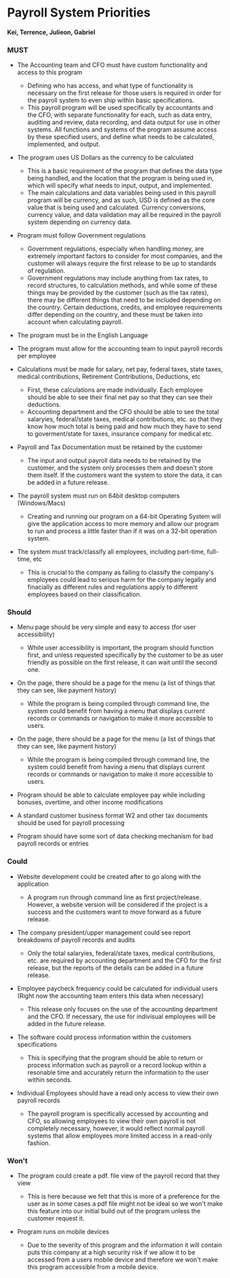 # Payroll System Priorities

#### Kei, Terrence, Julieon, Gabriel

### MUST

* The Accounting team and CFO must have custom functionality and access to this program
    * Defining who has access, and what type of functionality is necessary on the first release for those users is required in order for the payroll system to even ship within basic specifications.
    * This payroll program will be used specifically by accountants and the CFO, with separate functionality for each, such as data entry, auditing and review, data recording, and data output for use in other systems. All functions and systems of the program assume access by these specified users, and define what needs to be calculated, implemented, and output.

* The program uses US Dollars as the currency to be calculated
    * This is a basic requirement of the program that defines the data type being handled, and the location that the program is being used in, which will specify what needs to input, output, and implemented.
    * The main calculations and data variables being used in this payroll program will be currency, and as such, USD is defined as the core value that is being used and calculated. Currency conversions, currency value, and data validation may all be required in the payroll system depending on currency data.

* Program must follow Government regulations
    * Government regulations, especially when handling money, are extremely important factors to consider for most companies, and the customer will always require the first release to be up to standards of regulation.
    * Government regulations may include anything from tax rates, to record structures, to calculation methods, and while some of these things may be provided by the customer (such as the tax rates), there may be different things that need to be included depending on the country. Certain deductions, credits, and employee requirements differ depending on the country, and these must be taken into account when calculating payroll.

* The program must be in the English Language
* The program must allow for the accounting team to input payroll records per employee

* Calculations must be made for salary, net pay, federal taxes, state taxes, medical contributions, Retirement Contributions, Deductions, etc
    * First, these calculations are made individually. Each employee should be able to see their final net pay so that they can see their deductions.
    * Accounting department and the CFO should be able to see the total salaryies, federal/state taxes, medical contributions, etc. so that they know how much total is being paid and how much they have to send to goverment/state for taxes, insurance company for medical etc.

* Payroll and Tax Documentation must be retained by the customer
    * The input and output payroll data needs to be retained by the customer, and the system only processes them and doesn't store them itself. If the customers want the system to store the data, it can be added in a future release.

* The payroll system must run on 64bit desktop computers (Windows/Macs)
    * Creating and running our program on a 64-bit Operating System will give the application access to more memory and allow our program to run and process a little faster than if it was on a 32-bit operation system.

* The system must track/classify all employees, including part-time, full-time, etc
    * This is crucial to the company as failing to classify the company's employees could lead to serious harm for the company legally and finacially as different rules and regulations apply to different employees based on their classification.

### Should

* Menu page should be very simple and easy to access (for user accessibility)
    * While user accessibility is important, the program should function first, and unless requested specifically by the customer to be as user friendly as possible on the first release, it can wait until the second one.

* On the page, there should be a page for the menu (a list of things that they can see, like payment history)
    * While the program is being compiled through command line, the system could benefit from having a menu that displays current records or commands or navigation to make it more accessible to users.

* On the page, there should be a page for the menu (a list of things that they can see, like payment history)
    * While the program is being compiled through command line, the system could benefit from having a menu that displays current records or commands or navigation to make it more accessible to users.

* Program should be able to calculate employee pay while including bonuses, overtime, and other income modifications
* A standard customer business format W2 and other tax documents should be used for payroll processing
* Program should have some sort of data checking mechanism for bad payroll records or entries

### Could

* Website development could be created after to go along with the application
    * A program run through command line as first project/release. However, a website version will be considered if the project is a success and the customers want to move forward as a future release.

* The company president/upper management could see report breakdowns of payroll records and audits
    * Only the total salaryies, federal/state taxes, medical contributions, etc. are required by accounting department and the CFO for the first release, but the reports of the details can be added in a future release.

* Employee paycheck frequency could be calculated for individual users (Right now the accounting team enters this data when necessary)
    * This release only focuses on the use of the accounting department and the CFO. If necessary, the use for indivisual employees will be added in the future release. 

* The software could process information within the customers specifications
    * This is specifying that the program should be able to return or process information such as payroll or a record lookup within a resonable time and accurately return the information to the user within seconds. 

* Individual Employees should have a read only access to view their own payroll records
    * The payroll program is specifically accessed by accounting and CFO, so allowing employees to view their own payroll is not completely necessary, however, it would reflect normal payroll systems that allow employees more limited access in a read-only fashion.

### Won't

* The program could create a pdf. file view of the payroll record that they view
    * This is here because we felt that this is more of a preference for the user as in some cases a pdf file might not be ideal so we won't make this feature into our initial build out of the program unless the customer request it.

* Program runs on mobile devices
    * Due to the severity of this program and the information it will contain puts this company at a high security risk if we allow it to be accessed from a users mobile device and therefore we won't make this program accessible from a mobile device.